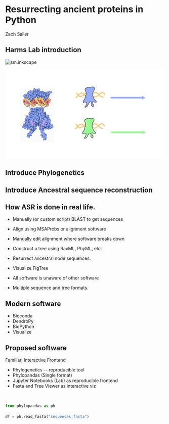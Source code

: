 # Resurrecting ancient proteins in Python

Zach Sailer

>>>>>>>>>>>>>>>>>>>>>>>>>>>>>>>>>>>>>>>>>>>>>>

## Harms Lab introduction

>>>>>>>>>>>>>>>>>>>>>>>>>>>>>>>>>>>>>>>>>>>>>>

![sm.inkscape](builds/slide-proteins-are-amazing.svg)

>>>>>>>>>>>>>>>>>>>>>>>>>>>>>>>>>>>>>>>>>>>>>>

![sm.inkscape](builds/slide-question.svg)

>>>>>>>>>>>>>>>>>>>>>>>>>>>>>>>>>>>>>>>>>>>>>>

## Introduce Phylogenetics

>>>>>>>>>>>>>>>>>>>>>>>>>>>>>>>>>>>>>>>>>>>>>>

## Introduce Ancestral sequence reconstruction

>>>>>>>>>>>>>>>>>>>>>>>>>>>>>>>>>>>>>>>>>>>>>>

## How ASR is done in real life.

- Manually (or custom script) BLAST to get sequences
- Align using MSAProbs or alignment software
- Manually edit alignment where software breaks down
- Construct a tree using RaxML, PhyML, etc.
- Resurrect ancestral node sequences.
- Visualize FigTree


- All software is unaware of other software
- Multiple sequence and tree formats.

>>>>>>>>>>>>>>>>>>>>>>>>>>>>>>>>>>>>>>>>>>>>>>

## Modern software

- Bioconda
- DendroPy
- BioPython
- Visualize

>>>>>>>>>>>>>>>>>>>>>>>>>>>>>>>>>>>>>>>>>>>>>>

## Proposed software

Familiar, Interactive Frontend

- Phylogenetics -- reproducible tool
- Phylopandas (Single format)
- Jupyter Notebooks (Lab) as reproducible frontend
- Fasta and Tree Viewer as interactive viz

>>>>>>>>>>>>>>>>>>>>>>>>>>>>>>>>>>>>>>>>>>>>>>

##

>>>>>>>>>>>>>>>>>>>>>>>>>>>>>>>>>>>>>>>>>>>>>>


```python

from phylopandas as ph

df = ph.read_fasta("sequences.fasta")

```

>>>>>>>>>>>>>>>>>>>>>>>>>>>>>>>>>>>>>>>>>>>>>>
